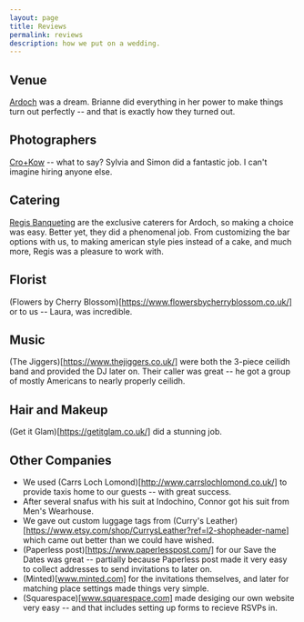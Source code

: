 ```yaml
---
layout: page
title: Reviews
permalink: reviews
description: how we put on a wedding.
---
```


## Venue
[Ardoch](https://ardoch-scotland.com/) was a dream. Brianne did everything in her power to make things turn out perfectly -- and that is exactly how they turned out. 

## Photographers
[Cro+Kow](https://www.croandkowlove.com) -- what to say? Sylvia and Simon did a fantastic job. I can't imagine hiring anyone else. 

## Catering
[Regis Banqueting](https://www.regisbanqueting.co.uk/) are the exclusive caterers for Ardoch, so making a choice was easy. Better yet, they did a phenomenal job. From customizing the bar options with us, to making american style pies instead of a cake, and much more, Regis was a pleasure to work with.

## Florist
(Flowers by Cherry Blossom)[https://www.flowersbycherryblossom.co.uk/] or to us -- Laura, was incredible.

## Music
(The Jiggers)[https://www.thejiggers.co.uk/] were both the 3-piece ceilidh band and provided the DJ later on. Their caller was great -- he got a group of mostly Americans to nearly properly ceilidh. 

## Hair and Makeup
(Get it Glam)[https://getitglam.co.uk/] did a stunning job. 

## Other Companies
- We used (Carrs Loch Lomond)[http://www.carrslochlomond.co.uk/] to provide taxis home to our guests -- with great success.
- After several snafus with his suit at Indochino, Connor got his suit from Men's Wearhouse. 
- We gave out custom luggage tags from (Curry's Leather)[https://www.etsy.com/shop/CurrysLeather?ref=l2-shopheader-name] which came out better than we could have wished.
- (Paperless post)[https://www.paperlesspost.com/] for our Save the Dates was great -- partially because Paperless post made it very easy to collect addresses to send invitations to later on.
- (Minted)[www.minted.com] for the invitations themselves, and later for matching place settings made things very simple. 
- (Squarespace)[www.squarespace.com] made desiging our own website very easy -- and that includes setting up forms to recieve RSVPs in. 


